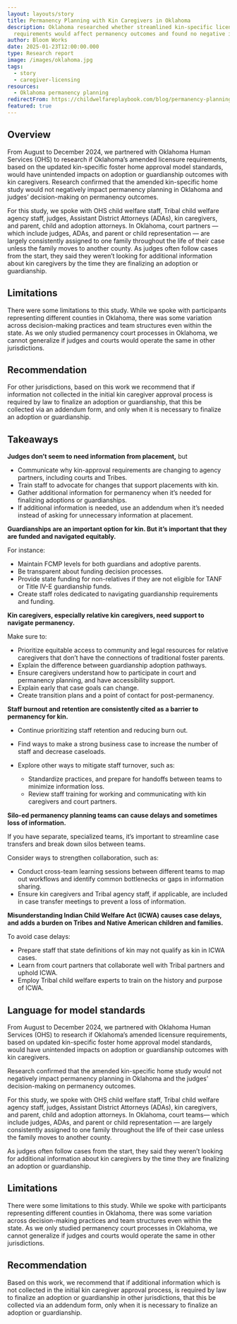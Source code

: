 ```yaml
---
layout: layouts/story
title: Permanency Planning with Kin Caregivers in Oklahoma
description: Oklahoma researched whether streamlined kin-specific licensing
  requirements would affect permanency outcomes and found no negative impacts.
author: Bloom Works
date: 2025-01-23T12:00:00.000
type: Research report
image: /images/oklahoma.jpg
tags:
  - story
  - caregiver-licensing
resources:
  - Oklahoma permanency planning
redirectFrom: https://childwelfareplaybook.com/blog/permanency-planning-oklahoma/
featured: true
---
```

## **Overview**

From August to December 2024, we partnered with Oklahoma Human Services (OHS) to research if Oklahoma’s amended licensure requirements, based on the updated kin-specific foster home approval model standards, would have unintended impacts on adoption or guardianship outcomes with kin caregivers. 
Research confirmed that the amended kin-specific home study would not negatively impact permanency planning in Oklahoma and judges’ decision-making on permanency outcomes. 

For this study, we spoke with OHS child welfare staff, Tribal child welfare agency staff, judges, Assistant District Attorneys (ADAs), kin caregivers, and parent, child and adoption attorneys. 
In Oklahoma, court partners — which include judges, ADAs, and parent or child representation — are largely consistently assigned to one family throughout the life of their case unless the family moves to another county. 
As judges often follow cases from the start, they said they weren’t looking for additional information about kin caregivers by the time they are finalizing an adoption or guardianship. 

## **Limitations**

There were some limitations to this study. While we spoke with participants representing different counties in Oklahoma, there was some variation across decision-making practices and team structures even within the state. As we only studied permanency court processes in Oklahoma, we cannot generalize if judges and courts would operate the same in other jurisdictions. 

## **Recommendation**

For other jurisdictions, based on this work we recommend that if information not collected in the initial kin caregiver approval process is required by law to finalize an adoption or guardianship, that this be collected via an addendum form, and only when it is necessary to finalize an adoption or guardianship. 

## **Takeaways**

**Judges don’t seem to need information from placement,** but   

* Communicate why kin-approval requirements are changing to agency partners, including courts  and Tribes.  
* Train staff to advocate for changes that support placements with kin.  
* Gather additional information for permanency when it’s needed for finalizing adoptions or guardianships.  
* If additional information is needed, use an addendum when it’s needed instead of asking for unnecessary information at placement.   

**Guardianships are an important option for kin. But it’s important that they are funded and navigated equitably.** 

For instance:  

* Maintain FCMP levels for both guardians and adoptive parents.   
* Be transparent about funding decision processes.  
* Provide state funding for non-relatives if they are not eligible for TANF or Title IV-E guardianship funds.  
* Create staff roles dedicated to navigating guardianship requirements and funding.  

**Kin caregivers, especially relative kin caregivers, need support to navigate permanency.** 

Make sure to:  

* Prioritize equitable access to community and legal resources for relative caregivers that don’t have the connections of traditional foster parents.  
* Explain the difference between guardianship adoption pathways.  
* Ensure caregivers understand how to participate in court and permanency planning, and have accessibility support.  
* Explain early that case goals can change.  
* Create transition plans and a point of contact for  post-permanency.   

**Staff burnout and retention are consistently cited as a barrier to permanency for kin.** 

* Continue prioritizing staff retention and reducing burn out. 
* Find ways to make a strong business case to increase the number of staff and decrease caseloads. 
* Explore other ways to mitigate staff turnover, such as:   

  * Standardize practices, and prepare for handoffs between teams to minimize information loss.  
  * Review staff training for working and communicating with kin caregivers and court partners.  

**Silo-ed permanency planning teams can cause delays and sometimes loss of information.** 

If you have separate, specialized teams, it’s important to streamline case transfers and break down silos between teams. 

Consider ways to strengthen collaboration, such as:  

* Conduct cross-team learning sessions between different teams to map out workflows and identify common bottlenecks or gaps in information sharing.  
* Ensure kin caregivers and Tribal agency staff, if applicable, are included in case transfer meetings to prevent a loss of information.  

**Misunderstanding Indian Child Welfare Act (ICWA) causes case delays, and adds a burden on Tribes and Native American children and families.** 

To avoid case delays:

* Prepare staff that state definitions of kin may not qualify as kin in ICWA cases.  
* Learn from court partners that collaborate well with Tribal partners and uphold ICWA.  
* Employ Tribal child welfare experts to train on the history and purpose of ICWA.

## **Language for model standards**

From August to December 2024, we partnered with Oklahoma Human Services (OHS) to research if Oklahoma’s amended licensure requirements, based on  updated kin-specific foster home approval model standards, would have unintended impacts on adoption or guardianship outcomes with kin caregivers. 

Research confirmed that the amended kin-specific home study would not negatively impact permanency planning in Oklahoma  and the judges’ decision-making on permanency outcomes. 

For this study, we spoke with OHS child welfare staff, Tribal child welfare agency staff, judges, Assistant District Attorneys (ADAs), kin caregivers, and parent, child and adoption attorneys. In Oklahoma, court teams— which include judges, ADAs, and parent or child representation — are largely consistently assigned to one family throughout the life of their case unless the family moves to another county. 

As judges often follow cases from the start, they said they weren’t looking for additional information about kin caregivers by the time they are finalizing an adoption or guardianship. 

## **Limitations** 

There were some limitations to this study. While we spoke with participants representing different counties in Oklahoma, there was some variation across decision-making practices and team structures even within the state. As we only studied permanency court processes in Oklahoma, we cannot generalize if judges and courts would operate the same in other jurisdictions. 

## **Recommendation**

Based on this work, we recommend that if additional information which is not collected in the initial kin caregiver approval process, is required by law to finalize an adoption or guardianship in other jurisdictions, that this be collected via an addendum form, only when it is necessary to finalize an adoption or guardianship.
